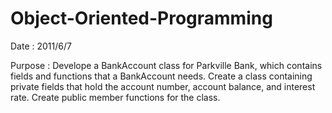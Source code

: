 # Object-Oriented-Programming

Date : 2011/6/7

Purpose : Develope a BankAccount class for Parkville Bank, which contains fields and functions that a BankAccount needs. Create a class containing private fields that hold the account number, account balance, and interest rate. Create public member functions for the class.
